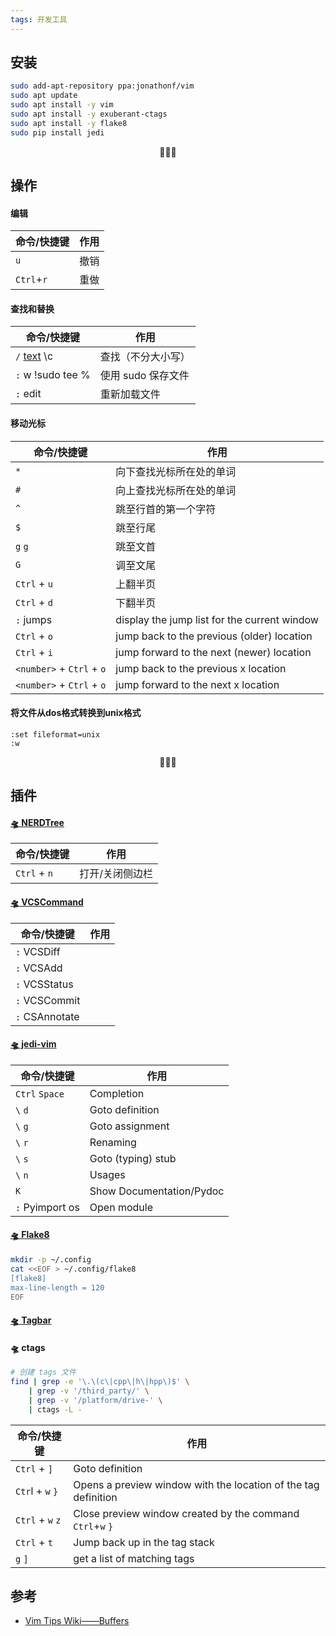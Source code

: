 ```yaml
---
tags: 开发工具
---
```


## 安装

```bash
sudo add-apt-repository ppa:jonathonf/vim
sudo apt update
sudo apt install -y vim
sudo apt install -y exuberant-ctags
sudo apt install -y flake8
sudo pip install jedi
```

<center>💮💮💮</center>

## 操作

#### 编辑

| 命令/快捷键 | 作用 |
| ----------- | ---- |
| `u`         | 撤销 |
| `Ctrl`+`r`  | 重做 |


#### 查找和替换

| 命令/快捷键                          | 作用               |
| ------------------------------------ | ------------------ |
| `/` <u>text</u> \c            | 查找（不分大小写） |
| `:` w !sudo tee %                     | 使用 sudo 保存文件 |
| `:` edit                             | 重新加载文件       |

#### 移动光标

| 命令/快捷键               | 作用                                         |
| ------------------------- | -------------------------------------------- |
| `*`                       | 向下查找光标所在处的单词                     |
| `#`                       | 向上查找光标所在处的单词                     |
| `^`                       | 跳至行首的第一个字符                         |
| `$`                       | 跳至行尾                                     |
| `g` `g`                   | 跳至文首                                     |
| `G`                       | 调至文尾                                     |
| `Ctrl` + `u`              | 上翻半页                                     |
| `Ctrl` + `d`              | 下翻半页                                     |
| `:` jumps                 | display the jump list for the current window |
| `Ctrl` + `o`              | jump back to the previous (older) location   |
| `Ctrl` + `i`              | jump forward to the next (newer) location    |
| `<number>` + `Ctrl` + `o` | jump back to the previous x location         |
| `<number>` + `Ctrl` + `o` | jump forward to the next x location          |


#### 将文件从dos格式转换到unix格式

```vim
:set fileformat=unix
:w
```

<center>💮💮💮</center>

## 插件

#### [🛸 NERDTree](https://github.com/preservim/nerdtree)

| 命令/快捷键  | 作用            |
| ------------ | --------------- |
| `Ctrl` + `n` | 打开/关闭侧边栏 |

#### [🛸 VCSCommand](https://github.com/vim-scripts/vcscommand.vim)

| 命令/快捷键         | 作用 |
| ------------------- | ---- |
| `:` VCSDiff  |      |
| `:` VCSAdd   |      |
| `:` VCSStatus |      |
| `:` VCSCommit |      |
| `:` CSAnnotate |      |

#### [🛸 jedi-vim](https://github.com/davidhalter/jedi-vim)

| 命令/快捷键     | 作用                     |
| --------------- | ------------------------ |
| `Ctrl` `Space`  | Completion               |
| `\` `d`         | Goto definition          |
| `\` `g`         | Goto assignment          |
| `\` `r`         | Renaming                 |
| `\` `s`         | Goto (typing) stub       |
| `\` `n`         | Usages                   |
| `K`             | Show Documentation/Pydoc |
| `:` Pyimport os | Open module              |

#### [🛸 Flake8](https://github.com/nvie/vim-flake8)

```bash
mkdir -p ~/.config
cat <<EOF > ~/.config/flake8
[flake8]
max-line-length = 120
EOF
```

#### [🛸 Tagbar](https://github.com/preservim/tagbar)

#### 🛸 ctags

```bash
# 创建 tags 文件
find | grep -e '\.\(c\|cpp\|h\|hpp\)$' \
    | grep -v '/third_party/' \
    | grep -v '/platform/drive-' \
    | ctags -L -
```

| 命令/快捷键      | 作用                                                         |
| ---------------- | ------------------------------------------------------------ |
| `Ctrl` + `]`     | Goto definition                                              |
| `Ctr`l + `w` `}` | Opens a preview window with the location of the tag definition |
| `Ctrl` + `w` `z` | Close preview window created by the command `Ctrl`+`w` `}`   |
| `Ctrl` + `t`     | Jump back up in the tag stack                                |
| `g` `]`          | get a list of matching tags                                  |



## 参考

* [Vim Tips Wiki——Buffers](https://vim.fandom.com/wiki/Buffers)
